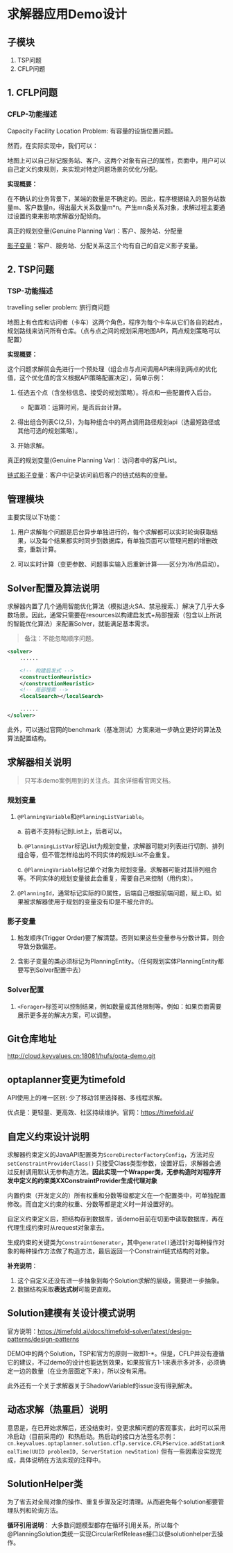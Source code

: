 # 求解器应用Demo设计

## 子模块

1. TSP问题
2. CFLP问题

## 1. CFLP问题

### CFLP-功能描述

Capacity Facility Location Problem: 有容量的设施位置问题。

然而，在实际实现中，我们可以：

地图上可以自己标记服务站、客户。这两个对象有自己的属性，页面中，用户可以自己定义约束规则，来实现对特定问题场景的优化/分配。

**实现概要：**

在不确认的业务背景下，某端的数量是不确定的。因此，程序根据输入的服务站数量m、客户数量n，得出最大关系数量m*n。产生mn条关系对象，求解过程主要通过设置约束来影响求解器分配倾向。

真正的规划变量(Genuine Planning Var)：客户、服务站、分配量

[影子变量](https://timefold.ai/docs/timefold-solver/latest/configuration/configuration#shadowVariable)：客户、服务站、分配关系这三个均有自己的自定义影子变量。

## 2. TSP问题

### TSP-功能描述

travelling seller problem: 旅行商问题

地图上有仓库和访问者（卡车）这两个角色，程序为每个卡车从它们各自的起点，规划路线来访问所有仓库。（点与点之间的规划采用地图API，两点规划策略可以配置）

**实现概要：**

这个问题求解前会先进行一个预处理（组合点与点间调用API来得到两点的优化值，这个优化值的含义根据API策略配置决定），简单示例：

1. 任选五个点（含坐标信息、接受的规划策略）。将点和一些配置传入后台。

    - 配置项：运算时间，是否后台计算。

2. 得出组合列表C(2,5)，为每种组合中的两点调用路径规划api（选最短路径或其他可选的规划策略）。
3. 开始求解。

真正的规划变量(Genuine Planning Var)：访问者中的客户List。

[链式影子变量](https://timefold.ai/docs/timefold-solver/latest/configuration/configuration#chainedPlanningVariable)：客户中记录访问前后客户的链式结构的变量。

## 管理模块

主要实现以下功能：

1. 用户求解每个问题是后台异步单独进行的，每个求解都可以实时轮询获取结果，以及每个结果都实时同步到数据库，有单独页面可以管理问题的增删改查，重新计算。

2. 可以实时计算（变更参数、问题事实输入后重新计算——区分为冷/热启动）。

## Solver配置及算法说明

求解器内置了几个通用智能优化算法（模拟退火SA、禁忌搜索、）解决了几乎大多数场景。因此，通常只需要在resources以构建启发式+局部搜索（包含以上所说的智能优化算法）来配置Solver，就能满足基本需求。

> 备注：不能忽略顺序问题。

```XML
<solver>
    ......

    <!-- 构建启发式 -->
    <constructionHeuristic>
    </constructionHeuristic>
    <!-- 局部搜索 -->
    <localSearch></localSearch>

    ......
</solver>
```

此外，可以通过官网的benchmark（基准测试）方案来进一步确立更好的算法及算法配置结构。

## 求解器相关说明

> 只写本demo案例用到的关注点。其余详细看官网文档。

### 规划变量

1. ```@PlanningVariable```和```@PlanningListVariable```。

    a. 前者不支持标记到List上，后者可以。

    b. ```@PlanningListVar```标记List为规划变量，求解器可能对列表进行切割、排列组合等，但不管怎样给出的不同实体的规划List不会重复。

    c. ```@PlanningVariable```标记单个对象为规划变量。求解器可能对其排列组合等。不同实体的规划变量彼此会重复，需要自己来控制（用约束）。

2. ```@PlanningId```，通常标记实际的ID属性，后端自己根据前端问题，赋上ID。如果被求解器使用于规划的变量没有ID是不被允许的。

### 影子变量

1. 触发顺序(Trigger Order)要了解清楚。否则如果这些变量参与分数计算，则会导致分数偏差。

2. 含影子变量的类必须标记为PlanningEntity。（任何规划实体PlanningEntity都要写到Solver配置中去）

### Solver配置

1. ```<Forager>```标签可以控制结果，例如数量或其他限制等。例如：如果页面需要展示更多差的解决方案，可以调整。

## Git仓库地址

<http://cloud.keyvalues.cn:18081/hufs/opta-demo.git>

## optaplanner变更为timefold

API使用上的唯一区别: 少了移动邻里选择器、多线程求解。

优点是：更轻量、更高效、社区持续维护。官网：<https://timefold.ai/>

## 自定义约束设计说明

求解器约束定义的JavaAPI配置类为```ScoreDirectorFactoryConfig```，方法对应```setConstraintProviderClass()```
只接受Class类型参数，设置好后，求解器会通过反射调用默认无参构造方法。**因此实现一个Wrapper类，无参构造时对程序开发中定义的约束类XXConstraintProvider生成代理对象**

内置约束（开发定义的）所有权重和分数等级都定义在一个配置类中，可单独配置修改。而自定义约束的权重、分数等都是定义时一并设置好的。

自定义约束定义后，把结构存到数据库，该demo目前在切面中读取数据库，再在代理生成约束时从request对象拿去。

生成约束的关键类为```ConstraintGenerator```，其中```generate()```通过针对每种操作对象的每种操作方法做了构造方法，最后返回一个Constraint链式结构的对象。

**补充说明**：

1. 这个自定义还没有进一步抽象到每个Solution求解的层级，需要进一步抽象。
2. 数据结构采取**表达式树**可能更直观。

## Solution建模有关设计模式说明

官方说明：<https://timefold.ai/docs/timefold-solver/latest/design-patterns/design-patterns>

DEMO中的两个Solution，TSP和官方的原则一致即1-*。但是，CFLP并没有遵循它的建议，不过demo的设计也能达到效果，如果按官方1-1来表示多对多，必须确定一边的数量（在业务层面定下来），所以没有采用。

此外还有一个关于求解器关于ShadowVariable的issue没有得到解决。

## 动态求解（热重启）说明

意思是，在已开始求解后，还没结束时，变更求解问题的客观事实，此时可以采用冷启动（目前采用的）和热启动。热启动的接口方法签名示例：
```cn.keyvalues.optaplanner.solution.cflp.service.CFLPService.addStationRealTime(UUID problemID, ServerStation newStation)```
但有一些因素没实现完成，具体说明在方法实现的注释中。

## SolutionHelper类

为了省去对全局对象的操作、重复步骤及定时清理。从而避免每个solution都要管理队列和轮询方法。

**循环引用说明**：
大多数问题模型都存在循环引用关系，所以每个@PlanningSolution类统一实现CircularRefRelease接口以便solutionhelper去操作。
